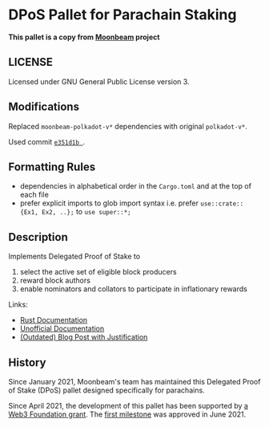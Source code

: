# DPoS Pallet for Parachain Staking

**This pallet is a copy from [Moonbeam](https://github.com/PureStake/moonbeam) project**

## LICENSE

Licensed under GNU General Public License version 3.

## Modifications

Replaced `moonbeam-polkadot-v*` dependencies with original `polkadot-v*`.

Used commit [`e351d1b `](https://github.com/PureStake/moonbeam/tree/0da382b6bc26aa23a19e3af1201caec262f1288c).

## Formatting Rules

- dependencies in alphabetical order in the `Cargo.toml` and at the top of each file
- prefer explicit imports to glob import syntax i.e. prefer `use::crate::{Ex1, Ex2, ..};` to `use super::*;`

## Description

Implements Delegated Proof of Stake to

1. select the active set of eligible block producers
2. reward block authors
3. enable nominators and collators to participate in inflationary rewards

Links:

- [Rust Documentation](https://purestake.github.io/moonbeam/parachain_staking/index.html)
- [Unofficial Documentation](https://meta5.world/parachain-staking-docs/)
- [(Outdated) Blog Post with Justification](https://meta5.world/posts/parachain-staking)

## History

Since January 2021, Moonbeam's team has maintained this Delegated Proof of Stake (DPoS) pallet designed specifically for parachains.

Since April 2021, the development of this pallet has been supported by [a Web3 Foundation grant](https://github.com/w3f/Grants-Program/pull/389). The [first milestone](https://github.com/w3f/Grant-Milestone-Delivery/pull/218) was approved in June 2021.
